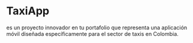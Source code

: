 # TaxiApp
es un proyecto innovador en tu portafolio que representa una aplicación móvil diseñada específicamente para el sector de taxis en Colombia.
